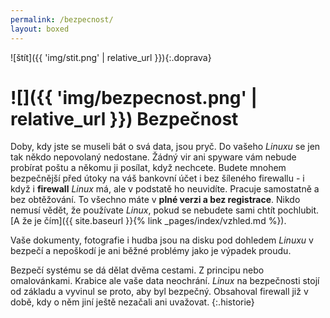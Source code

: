 ```yaml
---
permalink: /bezpecnost/
layout: boxed
---
```

![štít]({{ 'img/stit.png' | relative_url }}){:.doprava}

# ![]({{ 'img/bezpecnost.png' | relative_url }}) Bezpečnost

Doby, kdy jste se museli bát o svá data, jsou pryč. Do vašeho *Linuxu* se jen tak někdo nepovolaný nedostane. Žádný vir ani spyware vám nebude probírat poštu a někomu ji posílat, když nechcete. Budete mnohem bezpečnější před útoky na váš bankovní účet i bez šíleného firewallu - i když i **firewall** *Linux* má, ale v podstatě ho neuvidíte. Pracuje samostatně a bez obtěžování. To všechno máte v **plné verzi a bez registrace**. Nikdo nemusí vědět, že používate *Linux*, pokud se nebudete sami chtít pochlubit. [A že je čím]({{ site.baseurl }}{% link _pages/index/vzhled.md %}).

Vaše dokumenty, fotografie i hudba jsou na disku pod dohledem *Linuxu* v bezpečí a nepoškodí je ani běžné problémy jako je výpadek proudu.

Bezpečí systému se dá dělat dvěma cestami. Z principu nebo omalovánkami. Krabice ale vaše data neochrání. *Linux* na bezpečnosti stojí od základu a vyvinul se proto, aby byl bezpečný. Obsahoval firewall již v době, kdy o něm jiní ještě nezačali ani uvažovat.
{:.historie}
